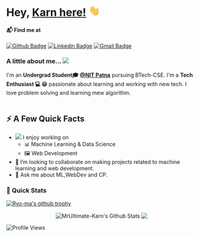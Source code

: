 <h1>Hey, <a href="https://github.com/MrUltimate-Karn">Karn here!</a> <img src="https://raw.githubusercontent.com/ABSphreak/ABSphreak/master/gifs/Hi.gif" width="30px"></h1>

<!--
**MrUltimate-Karn/MrUltimate-Karn** is a ✨ _special_ ✨ repository because its `README.md` (this file) appears on your GitHub profile.

Here are some ideas to get you started:

- 🔭 I’m currently working on ...
- 🌱 I’m currently learning ...
- 👯 I’m looking to collaborate on ...
- 🤔 I’m looking for help with ...
- 💬 Ask me about ...
- 📫 How to reach me: ...
- 😄 Pronouns: ...
- ⚡ Fun fact: ...
-->
#### 📬 Find me at
[![Github Badge](http://img.shields.io/badge/-Github-black?style=flat-square&logo=github&link=https://github.com/MrUltimate-Karn/)](https://github.com/MrUltimate-Karn/) 
[![Linkedin Badge](https://img.shields.io/badge/-LinkedIn-blue?style=flat-square&logo=Linkedin&logoColor=white&link=https://www.linkedin.com/in/karnsingh311/)](https://www.linkedin.com/in/karnsingh311)
[![Gmail Badge](https://img.shields.io/badge/-Gmail-d14836?style=flat-square&logo=Gmail&logoColor=white&link=mailto:karnkumarsingh0000@gmail.com)](mailto:karnkumarsingh0000@gmail.com)

### A little about me...  <img src="https://media.giphy.com/media/VgCDAzcKvsR6OM0uWg/giphy.gif" width="50"> 
I'm an **Undergrad Student🎓 [@NIT Patna](https://www.nitp.ac.in)** pursuing BTech-CSE. I'm a **Tech Enthusiast 💻 😃** passionate about learning and working with new tech.
I love problem solving and learning mew algorithm.<br/><br/>


## ⚡️ A Few Quick Facts


- <img src="https://media.giphy.com/media/WUlplcMpOCEmTGBtBW/giphy.gif" width="30">  I enjoy working on
  - 📊 Machine Learning & Data Science
  - 🖼 Web Development
- 👯 I’m looking to collaborate on making  projects related to machine learning and web development. 
- 💬 Ask me about ML,WebDev and CP.

### 🚀 Quick Stats
[![Ryo-ma's github trophy](https://github-profile-trophy.vercel.app/?username=MrUltimate-Karn&row=1)](https://github.com/ryo-ma/github-profile-trophy)<br>
<p align="center">
<img align="center" src="https://github-readme-stats.vercel.app/api?username=MrUltimate-Karn&show_icons=true&line_height=21&theme=react" alt="MrUltimate-Karn's Github Stats" />
<img align="center" src="https://github-readme-stats.vercel.app/api/top-langs/?username=MrUltimate-Karn&theme=react&line_height=27&layout=compact" />
</p>

![Profile Views](https://komarev.com/ghpvc/?username=MrUltimate-Karn)
